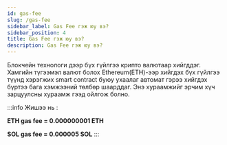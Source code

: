 ```yaml
---
id: gas-fee
slug: /gas-fee
sidebar_label: Gas Fee гэж юу вэ?
sidebar_position: 4
title: Gas Fee гэж юу вэ?
description: Gas Fee гэж юу вэ?
---
```


Блокчейн технологи дээр бүх гүйлгээ крипто валютаар хийгддэг. 
Хамгийн түгээмэл валют болох Ethereum(ETH)-ээр хийгдэх бүх гүйлгээ түүнд хэрэгжих smart contract буюу ухаалаг автомат гэрээ хийгдэх бүртээ бага хэмжээний төлбөр шаарддаг. Энэ хураамжийг эрчим хүч зарцуулсны хураамж гээд ойлгож болно. 

:::info
Жишээ нь :

**ETH gas fee = 0.000000001 ETH**

**SOL gas fee = 0.000005 SOL**
:::
